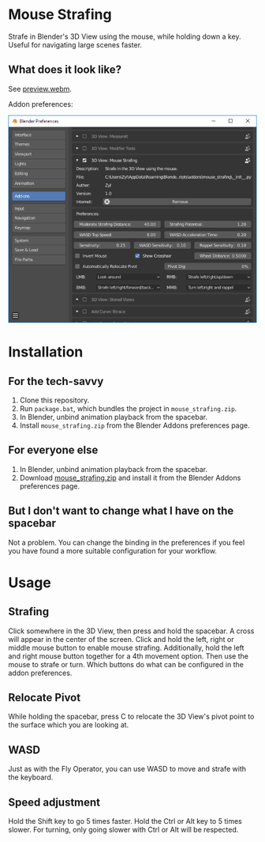 # Mouse Strafing
Strafe in Blender's 3D View using the mouse, while holding down a key. Useful for navigating large scenes faster.

## What does it look like?
See [preview.webm](https://raw.githubusercontent.com/Zyl9393/mouse_strafing/master/preview.webm).

Addon preferences:

![Addon preferences](prefs.png "Addon preferences")

# Installation
## For the tech-savvy
1. Clone this repository.
2. Run `package.bat`, which bundles the project in `mouse_strafing.zip`.
3. In Blender, unbind animation playback from the spacebar.
4. Install `mouse_strafing.zip` from the Blender Addons preferences page.

## For everyone else
1. In Blender, unbind animation playback from the spacebar.
2. Download [mouse_strafing.zip](https://github.com/Zyl9393/mouse_strafing/raw/master/mouse_strafing.zip) and install it from the Blender Addons preferences page.

## But I don't want to change what I have on the spacebar
Not a problem. You can change the binding in the preferences if you feel you have found a more suitable configuration for your workflow.

# Usage
## Strafing
Click somewhere in the 3D View, then press and hold the spacebar. A cross will appear in the center of the screen. Click and hold the left, right or middle mouse button to enable mouse strafing. Additionally, hold the left and right mouse button together for a 4th movement option. Then use the mouse to strafe or turn. Which buttons do what can be configured in the addon preferences.

## Relocate Pivot
While holding the spacebar, press C to relocate the 3D View's pivot point to the surface which you are looking at.

## WASD
Just as with the Fly Operator, you can use WASD to move and strafe with the keyboard.

## Speed adjustment
Hold the Shift key to go 5 times faster. Hold the Ctrl or Alt key to 5 times slower. For turning, only going slower with Ctrl or Alt will be respected.
